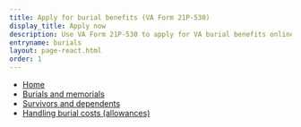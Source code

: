 ```yaml
---
title: Apply for burial benefits (VA Form 21P-530)
display_title: Apply now
description: Use VA Form 21P-530 to apply for VA burial benefits online now. Get step-by-step instructions, and consider signing in to save your in-progress application if you need to come back to finish filling it out later.
entryname: burials
layout: page-react.html
order: 1
---
```

<nav aria-label="Breadcrumb" aria-live="polite" class="va-nav-breadcrumbs"
id="va-breadcrumbs">
  <ul class="row va-nav-breadcrumbs-list columns" id="va-breadcrumbs-list">
    <li><a href="/">Home</a></li>
    <li><a href="/burials-memorials/"> Burials and memorials </a></li>
    <li><a href="/burials-memorials/dependency-indemnity-compensation/"> Survivors and dependents </a></li>
    <li><a aria-current="page" href="/burials-memorials/veterans-burial-allowance/">Handling burial costs (allowances)</a></li>
  </ul>
</nav>
